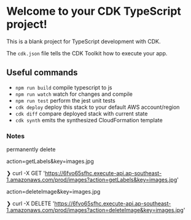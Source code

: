 # Welcome to your CDK TypeScript project!

This is a blank project for TypeScript development with CDK.

The `cdk.json` file tells the CDK Toolkit how to execute your app.

## Useful commands

 * `npm run build`   compile typescript to js
 * `npm run watch`   watch for changes and compile
 * `npm run test`    perform the jest unit tests
 * `cdk deploy`      deploy this stack to your default AWS account/region
 * `cdk diff`        compare deployed stack with current state
 * `cdk synth`       emits the synthesized CloudFormation template


 ### Notes

permanently delete


action=getLabels&key=images.jpg


❯ curl -X GET 'https://6fvo65sfhc.execute-api.ap-southeast-1.amazonaws.com/prod/images?action=getLabels&key=images.jpg'


action=deleteImage&key=images.jpg

❯ curl -X DELETE 'https://6fvo65sfhc.execute-api.ap-southeast-1.amazonaws.com/prod/images?action=deleteImage&key=images.jpg'
